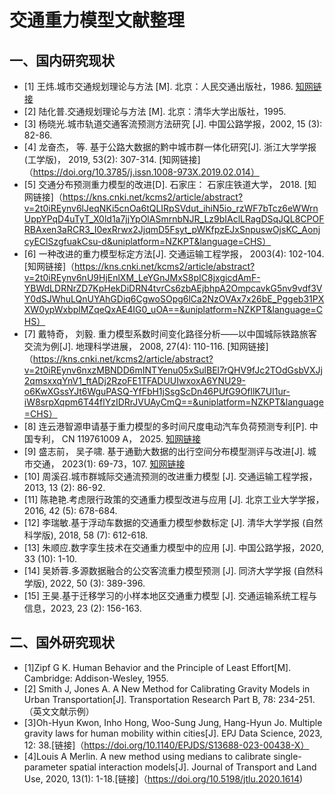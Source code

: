 # 交通重力模型文献整理

## 一、国内研究现状
- [1] 王炜.城市交通规划理论与方法 [M]. 北京：人民交通出版社，1986. [知网链接]()
- [2] 陆化普.交通规划理论与方法 [M]. 北京：清华大学出版社，1995.
- [3] 杨晓光.城市轨道交通客流预测方法研究 [J]. 中国公路学报，2002, 15 (3): 82-86.
- [4] 龙奋杰， 等. 基于公路大数据的黔中城市群一体化研究[J]. 浙江大学学报(工学版)， 2019, 53(2): 307-314. [知网链接]（https://doi.org/10.3785/j.issn.1008-973X.2019.02.014）
- [5] 交通分布预测重力模型的改进[D]. 石家庄： 石家庄铁道大学， 2018. [知网链接]（https://kns.cnki.net/kcms2/article/abstract?v=2t0iREynv6lJeqNKi5cnOa6tQLIRpSVdut_ihiN5io_rzWF7bTcz6eWWrnUppYPqD4uTyT_X0ld1a7jjYpOlASmrnbNJR_Lz9bIAclLRagDSqJQL8CPOFRBAxen3aRCR3_I0exRrwx2JjqmD5Fsyt_pWKfpzEJxSnpuswOjsKC_AonjcyEClSzgfuakCsu-d&uniplatform=NZKPT&language=CHS）
- [6] 一种改进的重力模型标定方法[J]. 交通运输工程学报， 2003(4): 102-104.[知网链接]（https://kns.cnki.net/kcms2/article/abstract?v=2t0iREynv6nU9HjEnlXM_LeYGnJMxS8pIC8jxgicdAmF-YBWdLDRNrZD7KpHekDiDRN4tvrCs6zbAEjbhpA2OmpcavkG5nv9vdf3VY0dSJWhuLQnUYAhGDiq6CgwoSOpg6lCa2NzOVAx7x26bE_Pggeb31PXXW0ypWxbplMZqeQxAE4IG0_uOA==&uniplatform=NZKPT&language=CHS）
- [7] 戴特奇， 刘毅. 重力模型系数时间变化路径分析——以中国城际铁路旅客交流为例[J]. 地理科学进展， 2008, 27(4): 110-116. [知网链接]（https://kns.cnki.net/kcms2/article/abstract?v=2t0iREynv6nxzMBNDD6mINTYenu05xSulBEl7rQHV9fJc2TOdGsbVXJj2qmsxxqYnV1_ftADj2RzoFE1TFADUUIwxoxA6YNU29-o6KwXGssYJt6WguPASQ-YfFbH1jSsgScDn46PUfG9OfllK7UI1ur-iW8srpXqpm6T44flYzIDRrJVUAyCmQ==&uniplatform=NZKPT&language=CHS）
- [8] 连云港智源申请基于重力模型的多时间尺度电动汽车负荷预测专利[P]. 中国专利， CN 119761009 A， 2025. [知网链接](https://www.163.com/dy/article/JSHV2AI00519QIKK.html)
- [9] 盛志前， 吴子啸. 基于通勤大数据的出行空间分布模型测评与改进[J]. 城市交通， 2023(1): 69-73，107.  [知网链接](https://doi.org/10.13813/j.cn11-5141/u.2023.0108)
- [10] 周溪召.城市群城际交通流预测的改进重力模型 [J]. 交通运输工程学报，2013, 13 (2): 86-92.
- [11] 陈艳艳.考虑限行政策的交通重力模型改进与应用 [J]. 北京工业大学学报，2016, 42 (5): 678-684.
- [12] 李瑞敏.基于浮动车数据的交通重力模型参数标定 [J]. 清华大学学报 (自然科学版), 2018, 58 (7): 612-618.
- [13] 朱顺应.数字孪生技术在交通重力模型中的应用 [J]. 中国公路学报，2020, 33 (10): 1-10.
- [14] 吴娇蓉.多源数据融合的公交客流重力模型预测 [J]. 同济大学学报 (自然科学版), 2022, 50 (3): 389-396.
- [15] 王昊.基于迁移学习的小样本地区交通重力模型 [J]. 交通运输系统工程与信息，2023, 23 (2): 156-163.

## 二、国外研究现状
- [1]Zipf G K. Human Behavior and the Principle of Least Effort[M]. Cambridge: Addison-Wesley, 1955.
- [2] Smith J, Jones A. A New Method for Calibrating Gravity Models in Urban Transportation[J]. Transportation Research Part B, 78: 234-251.（英文文献示例）
- [3]Oh-Hyun Kwon, Inho Hong, Woo-Sung Jung, Hang-Hyun Jo. Multiple gravity laws for human mobility within cities[J]. EPJ Data Science, 2023, 12: 38.[链接]（https://doi.org/10.1140/EPJDS/S13688-023-00438-X）
- [4]Louis A Merlin. A new method using medians to calibrate single-parameter spatial interaction models[J]. Journal of Transport and Land Use, 2020, 13(1): 1-18.[链接]（https://doi.org/10.5198/jtlu.2020.1614)


